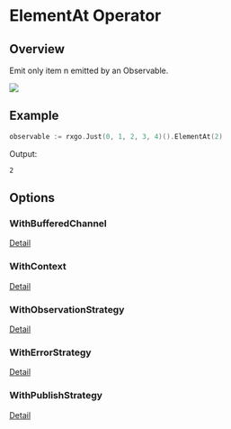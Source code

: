 # ElementAt Operator

## Overview

Emit only item n emitted by an Observable.

![](http://reactivex.io/documentation/operators/images/elementAt.png)

## Example

```go
observable := rxgo.Just(0, 1, 2, 3, 4)().ElementAt(2)
```

Output:

```
2
```

## Options

### WithBufferedChannel

[Detail](options.md#withbufferedchannel)

### WithContext

[Detail](options.md#withcontext)

### WithObservationStrategy

[Detail](options.md#withobservationstrategy)

### WithErrorStrategy

[Detail](options.md#witherrorstrategy)

### WithPublishStrategy

[Detail](options.md#withpublishstrategy)